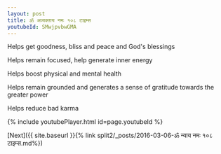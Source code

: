 ```yaml
---
layout: post
title: ॐ अव्यक्ताय नमः १०८ टाइम्स
youtubeId: SMwjpvbwGMA
---
```

 
 
Helps get goodness, bliss and peace and God's blessings
 
Helps remain focused, help generate inner energy 
 
Helps boost physical and mental health 
 
Helps remain grounded and generates a sense of gratitude towards the greater power 
 
Helps reduce bad karma
 
 
 
 


{% include youtubePlayer.html id=page.youtubeId %}
 
[Next]({{ site.baseurl }}{% link  split2/_posts/2016-03-06-ॐ न्याय नमः १०८ टाइम्स.md%})
 
